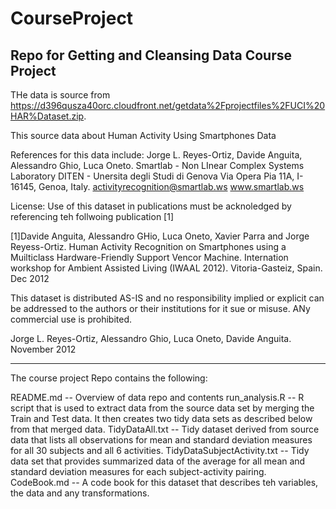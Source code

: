 CourseProject
=============

Repo for Getting and Cleansing Data Course Project
---------------------------------------------------------
THe data is source from https://d396qusza40orc.cloudfront.net/getdata%2Fprojectfiles%2FUCI%20HAR%Dataset.zip.

This source data about Human Activity Using Smartphones Data

References for this data include:
Jorge L. Reyes-Ortiz, Davide Anguita, Alessandro Ghio, Luca Oneto.
Smartlab - Non LInear Complex Systems Laboratory
DITEN - Unersita degli Studi di Genova
Via Opera Pia 11A, I-16145, Genoa, Italy.
activityrecognition@smartlab.ws
www.smartlab.ws

License:
Use of this dataset in publications must be acknoledged by referencing teh follwoing publication [1]

[1]Davide Anguita, Alessandro GHio, Luca Oneto, Xavier Parra and Jorge Reyess-Ortiz.  Human Activity Recognition
on Smartphones using a Muilticlass Hardware-Friendly Support Vencor Machine.  Internation workshop for Ambient Assisted 
Living (IWAAL 2012).  Vitoria-Gasteiz, Spain. Dec 2012

This dataset is distributed AS-IS and no responsibility implied or explicit can be addressed to the authors or their institutions for it sue or misuse.  ANy commercial use is prohibited.

Jorge L. Reyes-Ortiz, Alessandro Ghio, Luca Oneto, Davide Anguita. November 2012

--------------------------------------------------------------------------------------
The course project Repo contains the following:

README.md -- Overview of data repo and contents
run_analysis.R -- R script that is used to extract data from the source data set by merging the Train and Test data.  It then creates two tidy data sets as described below from that merged data.
TidyDataAll.txt -- Tidy dataset derived from source data that lists all observations for mean and standard deviation measures for all 30 subjects and all 6 activities.
TidyDataSubjectActivity.txt -- Tidy data set that provides summarized data of the average for all mean and standard deviation measures for each subject-activity pairing.
CodeBook.md -- A code book for this dataset that describes teh variables, the data and any transformations.
